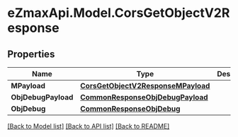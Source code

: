
# eZmaxApi.Model.CorsGetObjectV2Response

## Properties

Name | Type | Description | Notes
------------ | ------------- | ------------- | -------------
**MPayload** | [**CorsGetObjectV2ResponseMPayload**](CorsGetObjectV2ResponseMPayload.md) |  | 
**ObjDebugPayload** | [**CommonResponseObjDebugPayload**](CommonResponseObjDebugPayload.md) |  | [optional] 
**ObjDebug** | [**CommonResponseObjDebug**](CommonResponseObjDebug.md) |  | [optional] 

[[Back to Model list]](../README.md#documentation-for-models)
[[Back to API list]](../README.md#documentation-for-api-endpoints)
[[Back to README]](../README.md)


